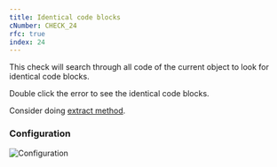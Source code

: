```yaml
---
title: Identical code blocks
cNumber: CHECK_24
rfc: true
index: 24
---
```


This check will search through all code of the current object to look for identical code blocks.

Double click the error to see the identical code blocks.

Consider doing [extract method](http://refactoring.com/catalog/extractMethod.html).

### Configuration
![Configuration](/img/24_conf.png)